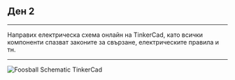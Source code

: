 ## Ден 2 

---

Направих електрическа схема онлайн на TinkerCad, като всички компоненти спазват законите за свързане, електрическите правила и тн.

---

![Foosball Schematic TinkerCad](https://i.imgur.com/N6iahbR.jpeg)